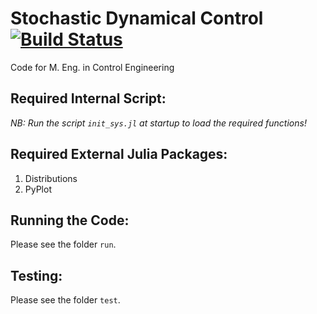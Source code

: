 # Stochastic Dynamical Control [![Build Status](https://travis-ci.org/stelmo/Stochastic-Dynamical-Control-Code.svg?branch=master)](https://travis-ci.org/stelmo/Stochastic-Dynamical-Control-Code)
Code for M. Eng. in Control Engineering

## Required Internal Script:

*NB: Run the script `init_sys.jl` at startup to load the required functions!*

## Required External Julia Packages:

1. Distributions
2. PyPlot

## Running the Code:

Please see the folder `run`.

## Testing:

Please see the folder `test`.
